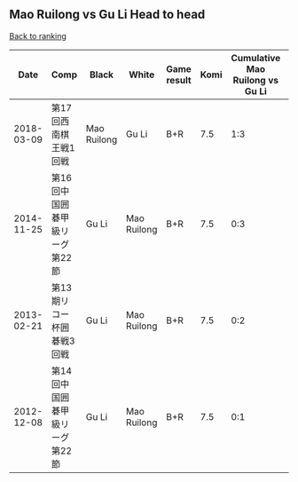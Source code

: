 ## Mao Ruilong vs Gu Li Head to head

[Back to ranking](../../index.md)




| **Date** | **Comp** | **Black** | **White** | **Game result** | **Komi** | **Cumulative Mao Ruilong vs Gu Li** | **Mao Ruilong streak** | **Gu Li streak** | 
| --- | --- | --- | --- | --- | --- | --- | --- | --- |
| 2018-03-09 | 第17回西南棋王戦1回戦 | Mao Ruilong | Gu Li | B+R | 7.5 | 1:3 | 1 | 0 | 
| 2014-11-25 | 第16回中国囲碁甲級リーグ第22節 | Gu Li | Mao Ruilong | B+R | 7.5 | 0:3 | 0 | 3 | 
| 2013-02-21 | 第13期リコー杯囲碁戦3回戦 | Gu Li | Mao Ruilong | B+R | 7.5 | 0:2 | 0 | 2 | 
| 2012-12-08 | 第14回中国囲碁甲級リーグ第22節 | Gu Li | Mao Ruilong | B+R | 7.5 | 0:1 | 0 | 1 |




